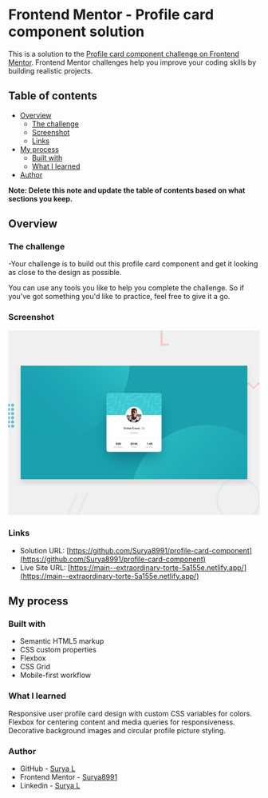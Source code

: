 # Frontend Mentor - Profile card component solution

This is a solution to the [Profile card component challenge on Frontend Mentor](https://www.frontendmentor.io/challenges/profile-card-component-cfArpWshJ). Frontend Mentor challenges help you improve your coding skills by building realistic projects. 

## Table of contents

- [Overview](#overview)
  - [The challenge](#the-challenge)
  - [Screenshot](#screenshot)
  - [Links](#links)
- [My process](#my-process)
  - [Built with](#built-with)
  - [What I learned](#what-i-learned)
  <!-- - [Continued development](#continued-development)
  - [Useful resources](#useful-resources) -->
- [Author](#author)
<!-- - [Acknowledgments](#acknowledgments) -->

**Note: Delete this note and update the table of contents based on what sections you keep.**

## Overview

### The challenge

-Your challenge is to build out this profile card component and get it looking as close to the design as possible.

You can use any tools you like to help you complete the challenge. So if you've got something you'd like to practice, feel free to give it a go.

### Screenshot

![](./design/desktop-preview.jpg)
### Links

- Solution URL: [https://github.com/Surya8991/profile-card-component](https://github.com/Surya8991/profile-card-component)
- Live Site URL: [https://main--extraordinary-torte-5a155e.netlify.app/](https://main--extraordinary-torte-5a155e.netlify.app/)

## My process

### Built with

- Semantic HTML5 markup
- CSS custom properties
- Flexbox
- CSS Grid
- Mobile-first workflow

### What I learned

Responsive user profile card design with custom CSS variables for colors.
Flexbox for centering content and media queries for responsiveness.
Decorative background images and circular profile picture styling.

### Author
- GitHub - [Surya L](https://github.com/Surya8991)
- Frontend Mentor - [Surya8991](https://www.frontendmentor.io/profile/Surya8991)
- Linkedin - [Surya L](https://www.linkedin.com/in/surya-l/) 